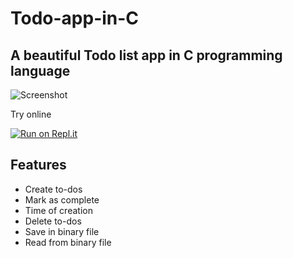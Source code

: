 # Todo-app-in-C
## A beautiful Todo list app in C programming language

![Screenshot](https://i.imgur.com/yISUstX.png)

Try online 

[![Run on Repl.it](https://repl.it/badge/github/ShivamJoker/Todo-app-in-C)](https://repl.it/github/ShivamJoker/Todo-app-in-C)
## Features
+ Create to-dos
+ Mark as complete
+ Time of creation
+ Delete to-dos
+ Save in binary file
+ Read from binary file
